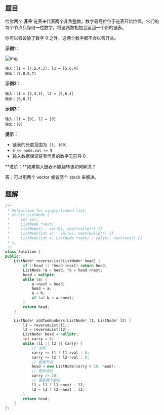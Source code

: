 ## 题目

给你两个 **非空** 链表来代表两个非负整数。数字最高位位于链表开始位置。它们的每个节点只存储一位数字。将这两数相加会返回一个新的链表。

你可以假设除了数字 0 之外，这两个数字都不会以零开头。

 

**示例1：**

![img](https://mdpicbed.oss-cn-hongkong.aliyuncs.com/imgs/1626420025-fZfzMX-image.png)

```
输入：l1 = [7,2,4,3], l2 = [5,6,4]
输出：[7,8,0,7]
```

**示例2：**

```
输入：l1 = [2,4,3], l2 = [5,6,4]
输出：[8,0,7]
```

**示例3：**

```
输入：l1 = [0], l2 = [0]
输出：[0]
```

 

**提示：**

- 链表的长度范围为` [1, 100]`
- `0 <= node.val <= 9`
- 输入数据保证链表代表的数字无前导 0

 

**进阶：**如果输入链表不能翻转该如何解决？

答：可以用两个 vector 或者两个 stack 来解决。



## 题解

```c++
/**
 * Definition for singly-linked list.
 * struct ListNode {
 *     int val;
 *     ListNode *next;
 *     ListNode() : val(0), next(nullptr) {}
 *     ListNode(int x) : val(x), next(nullptr) {}
 *     ListNode(int x, ListNode *next) : val(x), next(next) {}
 * };
 */
class Solution {
public:
    ListNode* reverseList(ListNode* head) {
        if (!head || !head->next) return head;
        ListNode *a = head, *b = head->next;
        head = nullptr;
        while (a) {
            a->next = head;
            head = a;
            a = b;
            if (a) b = a->next;
        }
        return head;
    }

    ListNode* addTwoNumbers(ListNode* l1, ListNode* l2) {
        l1 = reverseList(l1);
        l2 = reverseList(l2);
        ListNode* head = nullptr;
        int carry = 0;
        while (l1 || l2 || carry) {
            // 求和
            carry += l1 ? l1->val : 0;
            carry += l2 ? l2->val : 0;
            // 新建节点
            head = new ListNode(carry % 10, head);
            // 更新进位
            carry /= 10;
            // 更新两个数位
            l1 = l1 ? l1->next : l1;
            l2 = l2 ? l2->next : l2;
        }
        return head;
    }
};
```

